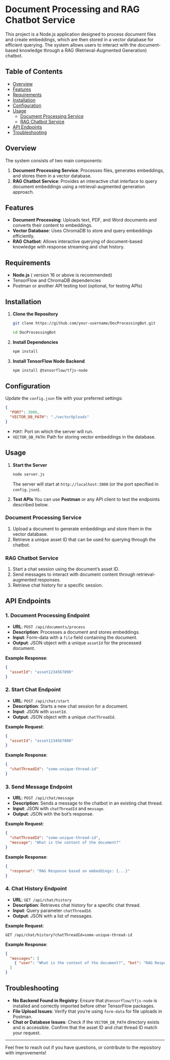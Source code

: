 
# Document Processing and RAG Chatbot Service

This project is a Node.js application designed to process document files and create embeddings, which are then stored in a vector database for efficient querying. The system allows users to interact with the document-based knowledge through a RAG (Retrieval-Augmented Generation) chatbot.

## Table of Contents
- [Overview](#overview)
- [Features](#features)
- [Requirements](#requirements)
- [Installation](#installation)
- [Configuration](#configuration)
- [Usage](#usage)
  - [Document Processing Service](#document-processing-service)
  - [RAG Chatbot Service](#rag-chatbot-service)
- [API Endpoints](#api-endpoints)
- [Troubleshooting](#troubleshooting)

## Overview

The system consists of two main components:
1. **Document Processing Service**: Processes files, generates embeddings, and stores them in a vector database.
2. **RAG Chatbot Service**: Provides an interactive chat interface to query document embeddings using a retrieval-augmented generation approach.

## Features
- **Document Processing**: Uploads text, PDF, and Word documents and converts their content to embeddings.
- **Vector Database**: Uses ChromaDB to store and query embeddings efficiently.
- **RAG Chatbot**: Allows interactive querying of document-based knowledge with response streaming and chat history.

## Requirements
- **Node.js** ( version 16 or above is recommended)
- TensorFlow and ChromaDB dependencies
- Postman or another API testing tool (optional, for testing APIs)

## Installation

1. **Clone the Repository**
   ```bash
   git clone https://github.com/your-username/DocProcessingBot.git

   cd DocProcessingBot

   ```

2. **Install Dependencies**
   ```bash
   npm install
   ```

3. **Install TensorFlow Node Backend**
   ```bash
   npm install @tensorflow/tfjs-node
   ```

## Configuration

Update the `config.json` file with your preferred settings:

```json
{
  "PORT": 3000,
  "VECTOR_DB_PATH": "./vectorUploads"
}
```

- `PORT`: Port on which the server will run.
- `VECTOR_DB_PATH`: Path for storing vector embeddings in the database.

## Usage

1. **Start the Server**
   ```bash
   node server.js
   ```

   The server will start at `http://localhost:3000` (or the port specified in `config.json`).

2. **Test APIs**
   You can use **Postman** or any API client to test the endpoints described below.

### Document Processing Service

1. Upload a document to generate embeddings and store them in the vector database.
2. Retrieve a unique asset ID that can be used for querying through the chatbot.

### RAG Chatbot Service

1. Start a chat session using the document’s asset ID.
2. Send messages to interact with document content through retrieval-augmented responses.
3. Retrieve chat history for a specific session.

## API Endpoints

### 1. Document Processing Endpoint

- **URL**: `POST /api/documents/process`
- **Description**: Processes a document and stores embeddings.
- **Input**: Form-data with a `file` field containing the document.
- **Output**: JSON object with a unique `assetId` for the processed document.

**Example Response**:
```json
{
  "assetId": "asset1234567890"
}
```

### 2. Start Chat Endpoint

- **URL**: `POST /api/chat/start`
- **Description**: Starts a new chat session for a document.
- **Input**: JSON with `assetId`.
- **Output**: JSON object with a unique `chatThreadId`.

**Example Request**:
```json
{
  "assetId": "asset1234567890"
}
```

**Example Response**:
```json
{
  "chatThreadId": "some-unique-thread-id"
}
```

### 3. Send Message Endpoint

- **URL**: `POST /api/chat/message`
- **Description**: Sends a message to the chatbot in an existing chat thread.
- **Input**: JSON with `chatThreadId` and `message`.
- **Output**: JSON with the bot’s response.

**Example Request**:
```json
{
  "chatThreadId": "some-unique-thread-id",
  "message": "What is the content of the document?"
}
```

**Example Response**:
```json
{
  "response": "RAG Response based on embeddings: {...}"
}
```

### 4. Chat History Endpoint

- **URL**: `GET /api/chat/history`
- **Description**: Retrieves chat history for a specific chat thread.
- **Input**: Query parameter `chatThreadId`.
- **Output**: JSON with a list of messages.

**Example Request**:
```
GET /api/chat/history?chatThreadId=some-unique-thread-id
```

**Example Response**:
```json
{
  "messages": [
    { "user": "What is the content of the document?", "bot": "RAG Response based on embeddings: {...}" }
  ]
}
```

## Troubleshooting

- **No Backend Found in Registry**: Ensure that `@tensorflow/tfjs-node` is installed and correctly imported before other TensorFlow packages.
- **File Upload Issues**: Verify that you’re using `form-data` for file uploads in Postman.
- **Chat or Database Issues**: Check if the `VECTOR_DB_PATH` directory exists and is accessible. Confirm that the asset ID and chat thread ID match your request.

---

Feel free to reach out if you have questions, or contribute to the repository with improvements!
